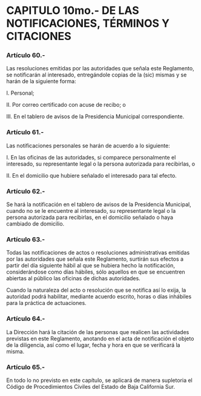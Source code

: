 # CAPITULO 10mo.- DE LAS NOTIFICACIONES, TÉRMINOS Y CITACIONES

### Artículo 60.-

Las resoluciones emitidas por las autoridades que señala este Reglamento, se notificarán al interesado, entregándole copias de la (sic) mismas y se harán de la siguiente forma:

I. Personal;

II. Por correo certificado con acuse de recibo; o

III. En el tablero de avisos de la Presidencia Municipal correspondiente.

### Artículo 61.-

Las notificaciones personales se harán de acuerdo a lo siguiente:

I. En las oficinas de las autoridades, si comparece personalmente el interesado, su representante legal o la persona autorizada para recibirlas, o

II. En el domicilio que hubiere señalado el interesado para tal efecto.

### Artículo 62.-

Se hará la notificación en el tablero de avisos de la Presidencia Municipal, cuando no se le encuentre al interesado, su representante legal o la persona autorizada para recibirlas, en el domicilio señalado o haya cambiado de domicilio.

### Artículo 63.-

Todas las notificaciones de actos o resoluciones administrativas emitidas por las autoridades que señala este Reglamento, surtirán sus efectos a partir del día siguiente hábil al que se hubiera hecho la notificación, considerándose como días hábiles, sólo aquellos en que se encuentren abiertas al público las oficinas de dichas autoridades.

Cuando la naturaleza del acto o resolución que se notifica así lo exija, la autoridad podrá habilitar, mediante acuerdo escrito, horas o días inhábiles para la práctica de actuaciones.

### Artículo 64.-

La Dirección hará la citación de las personas que realicen las actividades previstas en este Reglamento, anotando en el acta de notificación el objeto de la diligencia, así como el lugar, fecha y hora en que se verificará la misma.

### Artículo 65.-

En todo lo no previsto en este capítulo, se aplicará de manera supletoria el Código de Procedimientos Civiles del Estado de Baja California Sur.
